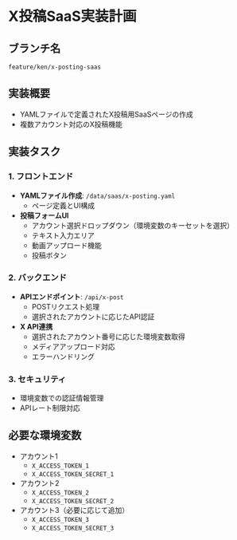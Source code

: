 # X投稿SaaS実装計画

## ブランチ名
`feature/ken/x-posting-saas`

## 実装概要
- YAMLファイルで定義されたX投稿用SaaSページの作成
- 複数アカウント対応のX投稿機能

## 実装タスク

### 1. フロントエンド
- **YAMLファイル作成**: `/data/saas/x-posting.yaml`
  - ページ定義とUI構成
- **投稿フォームUI**
  - アカウント選択ドロップダウン（環境変数のキーセットを選択）
  - テキスト入力エリア
  - 動画アップロード機能
  - 投稿ボタン

### 2. バックエンド
- **APIエンドポイント**: `/api/x-post`
  - POSTリクエスト処理
  - 選択されたアカウントに応じたAPI認証
- **X API連携**
  - 選択されたアカウント番号に応じた環境変数取得
  - メディアアップロード対応
  - エラーハンドリング

### 3. セキュリティ
- 環境変数での認証情報管理
- APIレート制限対応

## 必要な環境変数
- アカウント1
  - `X_ACCESS_TOKEN_1`
  - `X_ACCESS_TOKEN_SECRET_1`
- アカウント2
  - `X_ACCESS_TOKEN_2`
  - `X_ACCESS_TOKEN_SECRET_2`
- アカウント3（必要に応じて追加）
  - `X_ACCESS_TOKEN_3`
  - `X_ACCESS_TOKEN_SECRET_3`